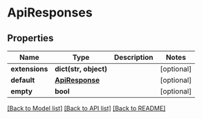# ApiResponses

## Properties
Name | Type | Description | Notes
------------ | ------------- | ------------- | -------------
**extensions** | **dict(str, object)** |  | [optional] 
**default** | [**ApiResponse**](ApiResponse.md) |  | [optional] 
**empty** | **bool** |  | [optional] 

[[Back to Model list]](../README.md#documentation-for-models) [[Back to API list]](../README.md#documentation-for-api-endpoints) [[Back to README]](../README.md)


